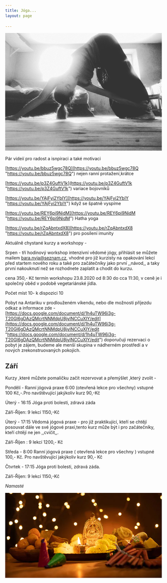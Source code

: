 ```yaml
---
title: Jóga...
layout: page

---
```

![](/uploads/IMG_20190730_104235_826.jpg)

Pár videií pro radost a isnpiraci a také motivaci

[https://youtu.be/bbuz5wgc78Q](https://youtu.be/bbuz5wgc78Q "https://youtu.be/bbuz5wgc78Q") nejen ranní protažení,krátce

[https://youtu.be/p3Z4GuftV1k](https://youtu.be/p3Z4GuftV1k "https://youtu.be/p3Z4GuftV1k") variace bojovníků

[https://youtu.be/YAjFyi2YbIY](https://youtu.be/YAjFyi2YbIY "https://youtu.be/YAjFyi2YbIY") když se špatně vyspíme

[https://youtu.be/REY6pi9NidM](https://youtu.be/REY6pi9NidM "https://youtu.be/REY6pi9NidM") Hatha yoga

[https://youtu.be/rZqAbntxdX8](https://youtu.be/rZqAbntxdX8 "https://youtu.be/rZqAbntxdX8") pro posílení imunity

Aktuálně chystané kurzy a workshopy -

Srpen - tří hodinový workshop intenzivní vědomé jógy, přihlásit se můžete mailem bara.nyja@seznam.cz, vhodné pro již kurzisty na opakování lekcí před startem nového roku a také pro začátečníky jako první ,,návod,, a taky první nakouknutí než se rozhodnete zaplatit a chodit do kurzu.

cena 350,- Kč termín workshopu 23.8.2020 od 8:30 do cca 11:30, v ceně je i společný oběd v podobě vegetariánské jídla.

Počet míst 10- k dispozici 10

Pobyt na Antariku v prodlouženém víkendu, nebo dle možnosti příjezdu odkaz a informace zde -[https://docs.google.com/document/d/1h4uTW96i3g-T20Gl6gDAzQMcrtNNMdpU8jylNCCuXIY/edit](https://docs.google.com/document/d/1h4uTW96i3g-T20Gl6gDAzQMcrtNNMdpU8jylNCCuXIY/edit "https://docs.google.com/document/d/1h4uTW96i3g-T20Gl6gDAzQMcrtNNMdpU8jylNCCuXIY/edit") doporučuji rezervaci o pobyt je zájem, budeme ale menší skupina v nádherném prostředí a v nových zrekonstruovaných pokojích.

## Září

Kurzy ,které můžete pomaličku začít rezervovat a přemýšlet ,který zvolit -

Pondělí - Ranní jógová praxe 6:00 (otevřená lekce pro všechny) vstupné 100 Kč,-.Pro navštěvující jakýkoliv kurz 90,-Kč

Úterý - 16:15 Jóga proti bolesti, zdravá záda

Září-Říjen: 9 lekcí 1150,-Kč

Úterý - 17:15 Vědomá jógová praxe - pro již praktikující, kteří se chtějí posouvat dále ve své jógové praxi,tento kurz může být i pro začátečníky, kteří chtějí ne jen ,,cvičit,,.

Září-Říjen : 9 lekcí 1200,- Kč

Středa - 8:00 Ranní jógová praxe ( otevřená lekce pro všechny ) vstupné 100,- Kč. Pro navštěvující jakýkoliv kurz 90,- Kč

Čtvrtek - 17:15 Jóga proti bolesti, zdravá záda.

Září-Říjen: 9 lekcí 1150,-Kč

_Namasté_

![](/uploads/diwaliposterimage-1.webp)